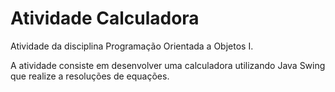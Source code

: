 # Atividade Calculadora

Atividade da disciplina Programação Orientada a Objetos I.

A atividade consiste em desenvolver uma calculadora utilizando Java Swing que realize a resoluções de equações.
